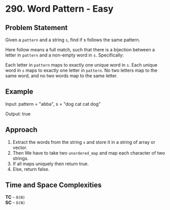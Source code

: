 # 290. Word Pattern - Easy

## Problem Statement
Given a `pattern` and a string `s`, find if s follows the same pattern.

Here follow means a full match, such that there is a bijection between a letter in `pattern` and a non-empty word in `s`. Specifically:

Each letter in `pattern` maps to exactly one unique word in `s`.
Each unique word in `s` maps to exactly one letter in `pattern`.
No two letters map to the same word, and no two words map to the same letter.

## Example
Input: pattern = "abba", s = "dog cat cat dog"<br>

Output: true

## Approach
1. Extract the words from the string `s` and store it in a string of array or vector.
2. Then We have to take two `unordered_map` and map each character of two strings.
3. If all maps uniquely then return true.
4. Else, return false.

## Time and Space Complexities
**TC** - `O(N)`<br>
**SC** - `O(N)`
